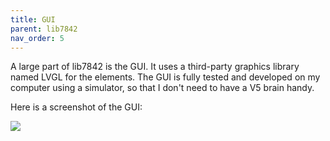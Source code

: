 ```yaml
---
title: GUI
parent: lib7842
nav_order: 5
---
```


A large part of lib7842 is the GUI. It uses a third-party graphics library named LVGL for the elements. The GUI is fully tested and developed on my computer using a simulator, so that I don't need to have a V5 brain handy.

Here is a screenshot of the GUI:

![]({{site.url}}/assets/images/image-20191115154625010.png)
